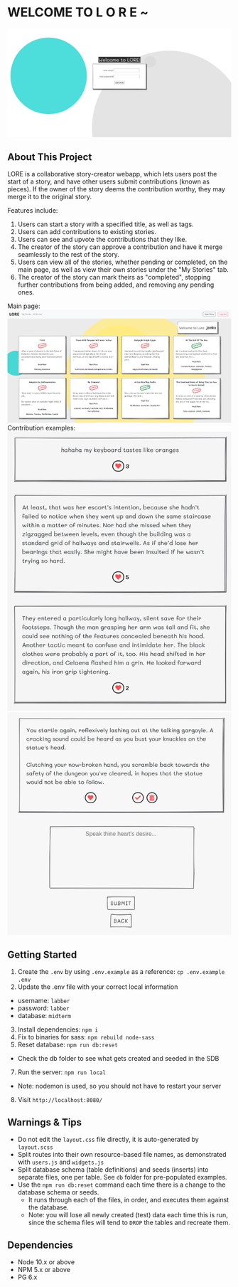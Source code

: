 WELCOME TO  L O R E ~
=========

!["Login"](https://github.com/SootballJonks/lore/blob/master/screenshots/login.png)

## About This Project

LORE is a collaborative story-creator webapp, which lets users post the start of a story, and have other users submit contributions (known as pieces). If the owner of the story deems the contribution worthy, they may merge it to the original story.

Features include:
1. Users can start a story with a specified title, as well as tags.
2. Users can add contributions to existing stories.
3. Users can see and upvote the contributions that they like.
4. The creator of the story can approve a contribution and have it merge seamlessly to the rest of the story.
5. Users can view all of the stories, whether pending or completed, on the main page, as well as view their own stories under the "My Stories" tab.
6. The creator of the story can mark theirs as "completed", stopping further contributions from being added, and removing any pending ones.

Main page:
!["Main page"](https://github.com/SootballJonks/lore/blob/master/screenshots/allstories.png)
Contribution examples:
!["Contributions"](https://github.com/SootballJonks/lore/blob/master/screenshots/likeStory.png)
!["Contributions2"](https://github.com/SootballJonks/lore/blob/master/screenshots/EditPiece.png)
## Getting Started

1. Create the `.env` by using `.env.example` as a reference: `cp .env.example .env`
2. Update the .env file with your correct local information 
  - username: `labber` 
  - password: `labber` 
  - database: `midterm`
3. Install dependencies: `npm i`
4. Fix to binaries for sass: `npm rebuild node-sass`
5. Reset database: `npm run db:reset`
  - Check the db folder to see what gets created and seeded in the SDB
7. Run the server: `npm run local`
  - Note: nodemon is used, so you should not have to restart your server
8. Visit `http://localhost:8080/`

## Warnings & Tips

- Do not edit the `layout.css` file directly, it is auto-generated by `layout.scss`
- Split routes into their own resource-based file names, as demonstrated with `users.js` and `widgets.js`
- Split database schema (table definitions) and seeds (inserts) into separate files, one per table. See `db` folder for pre-populated examples. 
- Use the `npm run db:reset` command each time there is a change to the database schema or seeds. 
  - It runs through each of the files, in order, and executes them against the database. 
  - Note: you will lose all newly created (test) data each time this is run, since the schema files will tend to `DROP` the tables and recreate them.

## Dependencies

- Node 10.x or above
- NPM 5.x or above
- PG 6.x
